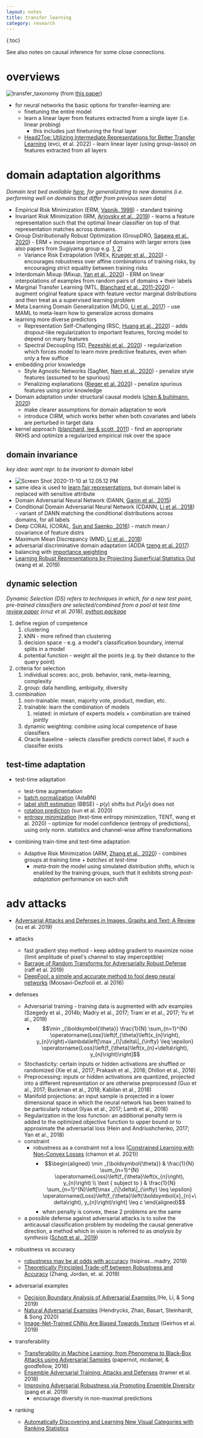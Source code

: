 ```yaml
---
layout: notes
title: transfer learning
category: research
---
```



{:toc}

See also notes on causal inference for some close connections. 

# overviews

![transfer_taxonomy](../assets/transfer_taxonomy.png) (from [this paper](https://arxiv.org/pdf/2109.14501v1.pdf))

- for neural networks the basic options for transfer-learning are:
  - finetuning the entire model
  - learn a linear layer from features extracted from a single layer (i.e. linear probing)
    - this includes just finetuning the final layer
  - [Head2Toe: Utilizing Intermediate Representations for Better Transfer Learning](https://arxiv.org/abs/2201.03529) (evci, et al. 2022) - learn linear layer (using group-lasso) on features extracted from all layers

# domain adaptation algorithms

*Domain test bed available [here](https://github.com/facebookresearch/DomainBed), for generalizating to new domains (i.e. performing well on domains that differ from previous seen data)*

- Empirical Risk Minimization (ERM, [Vapnik, 1998](https://www.wiley.com/en-fr/Statistical+Learning+Theory-p-9780471030034)) - standard training
- Invariant Risk Minimization (IRM, [Arjovsky et al., 2019](https://arxiv.org/abs/1907.02893)) - learns a feature representation such that the optimal linear classifier on top of that representation matches across domains.
- Group Distributionally Robust Optimization (GroupDRO, [Sagawa et al., 2020](https://arxiv.org/abs/1911.08731)) - ERM + increase importance of domains with larger errors (see also papers from Sugiyama group e.g. [1](http://papers.neurips.cc/paper/3019-mixture-regression-for-covariate-shift.pdf), [2](https://arxiv.org/abs/1611.02041))
  - Variance Risk Extrapolation (VREx, [Krueger et al., 2020](https://arxiv.org/abs/2003.00688)) - encourages robustness over affine combinations of training risks, by encouraging strict equality between training risks
- Interdomain Mixup (Mixup, [Yan et al., 2020](https://arxiv.org/abs/2001.00677)) - ERM on linear interpolations of examples from random pairs of domains + their labels
- Marginal Transfer Learning (MTL, [Blanchard et al., 2011-2020](https://arxiv.org/abs/1711.07910)) - augment original feature space with feature vector marginal distributions and then treat as a supervised learning problem
- Meta Learning Domain Generalization (MLDG, [Li et al., 2017](https://arxiv.org/abs/1710.03463)) - use MAML to meta-learn how to generalize across domains
- learning more diverse predictors
  - Representation Self-Challenging (RSC, [Huang et al., 2020](https://arxiv.org/abs/2007.02454)) - adds dropout-like regularization to important features, forcing model to depend on many features
  - Spectral Decoupling (SD, [Pezeshki et al., 2020](https://arxiv.org/abs/2011.09468)) - regularization which forces model to learn more predictive features, even when only a few suffice
- embedding prior knowledge
  - Style Agnostic Networks (SagNet, [Nam et al., 2020](https://arxiv.org/abs/1910.11645)) - penalize style features (assumed to be spurious)
  - Penalizing explanations ([Rieger et al. 2020](https://arxiv.org/abs/1909.13584)) - penalize spurious features using prior knowledge
- Domain adaptation under structural causal models ([chen & buhlmann, 2020]((https://arxiv.org/abs/2010.15764)))
  - make clearer assumptions for domain adaptation to work
  - introduce CIRM, which works better when both covariates and labels are perturbed in target data
- kernel approach ([blanchard, lee & scott, 2011](https://papers.nips.cc/paper/2011/file/b571ecea16a9824023ee1af16897a582-Paper.pdf)) - find an appropriate RKHS and optimize a regularized empirical risk over the space



## domain invariance

*key idea: want repr. to be invariant to domain label*

- ![Screen Shot 2020-11-10 at 12.05.12 PM](../assets/domain_adv_training.png)
- same idea is used to [learn fair representations](https://www.cs.toronto.edu/~toni/Papers/icml-final.pdf), but domain label is replaced with sensitive attribute
- Domain Adversarial Neural Network (DANN, [Ganin et al., 2015](https://arxiv.org/abs/1505.07818))
- Conditional Domain Adversarial Neural Network (CDANN, [Li et al., 2018](https://arxiv.org/abs/1807.08479)) - variant of DANN matching the conditional distributions  across domains, for all labels 
- Deep CORAL (CORAL, [Sun and Saenko, 2016](https://arxiv.org/abs/1607.01719)) - match mean / covariance of feature distrs
- Maximum Mean Discrepancy (MMD, [Li et al., 2018](https://openaccess.thecvf.com/content_cvpr_2018/papers/Li_Domain_Generalization_With_CVPR_2018_paper.pdf))
- adversarial discriminative domain adaptation (ADDA [tzeng et al. 2017](https://arxiv.org/abs/1702.05464))
- balancing with [importance weighting](https://citeseerx.ist.psu.edu/viewdoc/download?doi=10.1.1.370.4921&rep=rep1&type=pdf)
- [Learning Robust Representations by Projecting Superficial Statistics Out](https://arxiv.org/abs/1903.06256) (wang et al. 2019)

## dynamic selection

*Dynamic Selection (DS) refers to techniques in which, for a new test point, pre-trained classifiers are selected/combined from a pool at test time  [review paper](https://www.etsmtl.ca/Unites-de-recherche/LIVIA/Recherche-et-innovation/Publications/Publications-2017/RCruz_InfoFusion.pdf) (cruz et al. 2018), [python package](https://github.com/scikit-learn-contrib/DESlib)*

1. define region of competence
   1. clustering
   2. kNN - more refined than clustering
   3. decision space - e.g. a model's classification boundary, internal splits in a model
   4. potential function - weight all the points (e.g. by their distance to the query point)
2. criteria for selection
   1. individual scores: acc, prob. behavior, rank, meta-learning, complexity
   2. group: data handling, ambiguity, diversity
3. combination
   1. non-trainable: mean, majority vote, product, median, etc.
   2. trainable: learn the combination of models
      1. related: in mixture of experts models + combination are trained jointly
   3. dynamic weighting: combine using local competence of base classifiers
   4. Oracle baseline - selects classifier predicts correct label, if such a classifier exists 

## test-time adaptation

- test-time adaptation
  - test-time augmentation
  - [batch normalization](https://arxiv.org/abs/1603.04779) (AdaBN)
  - [label shift estimation](https://arxiv.org/abs/1802.03916) (BBSE) - $p(y)$ shifts but $P(x|y)$ does not
  - [rotation prediction](https://arxiv.org/abs/1909.13231) (sun et al. 2020)
  - [entropy minimization](https://arxiv.org/abs/2006.10726) (test-time entropy minimization, TENT, wang et al. 2020) - optimize for model confidence (entropy of predictions), using only norm. statistics and channel-wise affine transformations

- combining train-time and test-time adaptation
  - Adaptive Risk Minimization (ARM, [Zhang et al., 2020](https://arxiv.org/abs/2007.02931)) - combines groups at training time + *batches at test-time*
    - *meta-train* the model using simulated distribution shifts, which is enabled by the training groups, such that it exhibits strong *post-adaptation* performance on each shift

# adv attacks

- [Adversarial Attacks and Defenses in Images, Graphs and Text: A Review](https://arxiv.org/abs/1909.08072) (xu et al. 2019) 
- attacks
  - fast gradient step method - keep adding gradient to maximize noise (limit amplitude of pixel's channel to stay imperceptible)
  - [Barrage of Random Transforms for Adversarially Robust Defense](http://openaccess.thecvf.com/content_CVPR_2019/papers/Raff_Barrage_of_Random_Transforms_for_Adversarially_Robust_Defense_CVPR_2019_paper.pdf) (raff et al. 2019) 
  - [DeepFool: a simple and accurate method to fool deep neural networks](https://arxiv.org/abs/1511.04599) (Moosavi-Dezfooli et. al 2016)
  
- defenses
  - Adversarial training -  training data is augmented with adv examples (Szegedy et al., 2014b; Madry et al., 2017; Tram`er et al., 2017; Yu et al., 2019)
    - $$\min _{\boldsymbol{\theta}} \frac{1}{N} \sum_{n=1}^{N} \operatorname{Loss}\left(f_{\theta}\left(x_{n}\right), y_{n}\right)+\lambda\left[\max _{\|\delta\|_{\infty} \leq \epsilon} \operatorname{Loss}\left(f_{\theta}\left(x_{n}+\delta\right), y_{n}\right)\right]$$
  - Stochasticity: certain inputs or hidden activations are shuffled or randomized (Xie et al., 2017; Prakash et al., 2018; Dhillon et al., 2018)
  - Preprocessing: inputs or hidden activations are quantized, projected into a different representation or are otherwise preprocessed (Guo et al., 2017; Buckman et al., 2018; Kabilan et al., 2018)
  - Manifold projections: an input sample is projected in a lower dimensional space in which the neural network has been trained to be particularly robust (Ilyas et al., 2017; Lamb et al., 2018)
  - Regularization in the loss function: an additional penalty term is added to the optimized objective function to upper bound or to approximate the adversarial loss (Hein and Andriushchenko, 2017; Yan et al., 2018)
  - constraint
    - robustness as a constraint not a loss ([Constrained Learning with Non-Convex Losses](https://arxiv.org/abs/2103.05134) (chamon et al. 2021))
      - $$\begin{aligned}
        \min _{\boldsymbol{\theta}} & \frac{1}{N} \sum_{n=1}^{N} \operatorname{Loss}\left(f_{\theta}\left(x_{n}\right), y_{n}\right) \\
        \text { subject to } & \frac{1}{N} \sum_{n=1}^{N}\left[\max _{\|\delta\|_{\infty} \leq \epsilon} \operatorname{Loss}\left(f_{\theta}\left(\boldsymbol{x}_{n}+\delta\right), y_{n}\right)\right] \leq c
        \end{aligned}$$
      - when penalty is convex, these 2 problems are the same
  - a possible defense against adversarial attacks is to solve the anticausal classification problem by modeling the causal generative direction, a method which in vision is referred to as *analysis by synthesis* ([Schott et al., 2019](https://arxiv.org/abs/1805.09190))
- robustness vs accuracy
  - [robustness may be at odds with accuracy](https://openreview.net/pdf?id=SyxAb30cY7) (tsipiras...madry, 2019)
  - [Theoretically Principled Trade-off between Robustness and Accuracy](https://arxiv.org/abs/1901.08573) (Zhang, Jordan, et. al. 2019)
- adversarial examples
  - [Decision Boundary Analysis of Adversarial Examples ](https://pdfs.semanticscholar.org/08c5/88465b7d801ad912ef3e9107fa511ea0e403.pdf)(He, Li, & Song 2019)
  - [Natural Adversarial Examples](https://arxiv.org/abs/1907.07174) (Hendrycks, Zhao, Basart, Steinhardt, & Song 2020)
  - [Image-Net-Trained CNNs Are Biased Towards Texture](https://openreview.net/pdf?id=Bygh9j09KX) (Geirhos et al. 2019)
- transferability
  - [Transferability in Machine Learning: from Phenomena to Black-Box Attacks using Adversarial Samples](https://arxiv.org/abs/1605.07277) (papernot, mcdaniel, & goodfellow, 2016)
  - [Ensemble Adversarial Training: Attacks and Defenses](https://arxiv.org/pdf/1705.07204.pdf) (tramer et al. 2018)
  - [Improving Adversarial Robustness via Promoting Ensemble Diversity](https://arxiv.org/pdf/1901.08846.pdf) (pang et al. 2019)
    - encourage diversity in non-maximal predictions
- ranking
  - [Automatically Discovering and Learning New Visual Categories with Ranking Statistics](https://arxiv.org/pdf/2002.05714.pdf)

